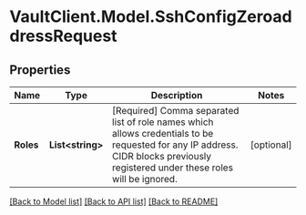 # VaultClient.Model.SshConfigZeroaddressRequest

## Properties

Name | Type | Description | Notes
------------ | ------------- | ------------- | -------------
**Roles** | **List&lt;string&gt;** | [Required] Comma separated list of role names which allows credentials to be requested for any IP address. CIDR blocks previously registered under these roles will be ignored. | [optional] 

[[Back to Model list]](../README.md#documentation-for-models) [[Back to API list]](../README.md#documentation-for-api-endpoints) [[Back to README]](../README.md)


